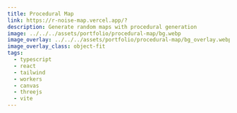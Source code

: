```yaml
---
title: Procedural Map
link: https://r-noise-map.vercel.app/?
description: Generate random maps with procedural generation
image: ../../../assets/portfolio/procedural-map/bg.webp
image_overlay: ../../../assets/portfolio/procedural-map/bg_overlay.webp
image_overlay_class: object-fit
tags:
  - typescript
  - react
  - tailwind
  - workers
  - canvas
  - threejs
  - vite
---
```

